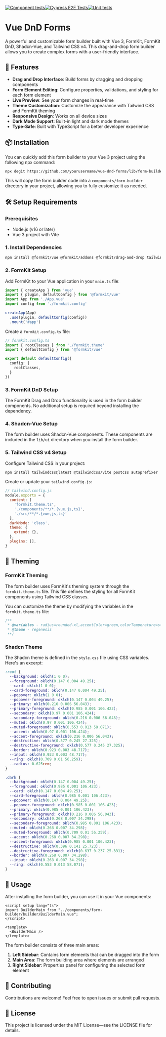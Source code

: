 [![Component tests](https://github.com/jmt1423/vue-dnd-forms/actions/workflows/component-test-runner.yml/badge.svg)](https://github.com/jmt1423/vue-dnd-forms/actions/workflows/component-test-runner.yml)[![Cypress E2E Tests](https://github.com/jmt1423/vue-dnd-forms/actions/workflows/e2e-test-runner.yml/badge.svg)](https://github.com/jmt1423/vue-dnd-forms/actions/workflows/e2e-test-runner.yml)[![Unit tests](https://github.com/jmt1423/vue-dnd-forms/actions/workflows/unit-test-runner.yml/badge.svg)](https://github.com/jmt1423/vue-dnd-forms/actions/workflows/unit-test-runner.yml)

# Vue DnD Forms

A powerful and customizable form builder built with Vue 3, FormKit, FormKit DnD, Shadcn-Vue, and Tailwind CSS v4. This drag-and-drop form builder allows you to create complex forms with a user-friendly interface.

## 🚀 Features

- **Drag and Drop Interface**: Build forms by dragging and dropping components
- **Form Element Editing**: Configure properties, validations, and styling for each form element
- **Live Preview**: See your form changes in real-time
- **Theme Customization**: Customize the appearance with Tailwind CSS and FormKit theming
- **Responsive Design**: Works on all device sizes
- **Dark Mode Support**: Built-in light and dark mode themes
- **Type-Safe**: Built with TypeScript for a better developer experience

## 📦 Installation

You can quickly add this form builder to your Vue 3 project using the following npx command:

```bash
npx degit https://github.com/yourusername/vue-dnd-forms/lib/form-builder components/form-builder
```

This will copy the form builder code into a `components/form-builder` directory in your project, allowing you to fully customize it as needed.

## 🛠️ Setup Requirements

### Prerequisites

- Node.js (v16 or later)
- Vue 3 project with Vite

### 1. Install Dependencies

```bash
npm install @formkit/vue @formkit/addons @formkit/drag-and-drop tailwindcss@latest @tailwindcss/vite class-variance-authority clsx tailwind-merge lucide-vue-next
```

### 2. FormKit Setup

Add FormKit to your Vue application in your `main.ts` file:

```typescript
import { createApp } from 'vue'
import { plugin, defaultConfig } from '@formkit/vue'
import App from './App.vue'
import config from './formkit.config'

createApp(App)
  .use(plugin, defaultConfig(config))
  .mount('#app')
```

Create a `formkit.config.ts` file:

```typescript
// formkit.config.ts
import { rootClasses } from './formkit.theme'
import { defaultConfig } from '@formkit/vue'

export default defaultConfig({
  config: {
    rootClasses,
  }
})
```

### 3. FormKit DnD Setup

The FormKit Drag and Drop functionality is used in the form builder components. No additional setup is required beyond installing the dependency.

### 4. Shadcn-Vue Setup

The form builder uses Shadcn-Vue components. These components are included in the `lib/ui` directory when you install the form builder.

### 5. Tailwind CSS v4 Setup

Configure Tailwind CSS in your project:

```bash
npm install tailwindcss@latest @tailwindcss/vite postcss autoprefixer
```

Create or update your `tailwind.config.js`:

```javascript
// tailwind.config.js
module.exports = {
  content: [
    'formkit.theme.ts',
    './components/**/*.{vue,js,ts}',
    './src/**/*.{vue,js,ts}'
  ],
  darkMode: 'class',
  theme: {
    extend: {},
  },
  plugins: [],
}
```

## 🎨 Theming

### FormKit Theming

The form builder uses FormKit's theming system through the `formkit.theme.ts` file. This file defines the styling for all FormKit components using Tailwind CSS classes.

You can customize the theme by modifying the variables in the `formkit.theme.ts` file:

```typescript
/**
 * @variables - radius=rounded-xl,accentColor=green,colorTemperature=stone,spacing=1.5,scale=sm,inputShadow=shadow-md,baseColorShade=600,borderShadeLightMode=400,borderShadeDarkMode=800,inputMaxWidth=max-w-[24em],tagRadius=rounded,swatchRadius=rounded
 * @theme - regenesis
 **/
```

### Shadcn Theme

The Shadcn theme is defined in the `style.css` file using CSS variables. Here's an excerpt:

```css
:root {
  --background: oklch(1 0 0);
  --foreground: oklch(0.147 0.004 49.25);
  --card: oklch(1 0 0);
  --card-foreground: oklch(0.147 0.004 49.25);
  --popover: oklch(1 0 0);
  --popover-foreground: oklch(0.147 0.004 49.25);
  --primary: oklch(0.216 0.006 56.043);
  --primary-foreground: oklch(0.985 0.001 106.423);
  --secondary: oklch(0.97 0.001 106.424);
  --secondary-foreground: oklch(0.216 0.006 56.043);
  --muted: oklch(0.97 0.001 106.424);
  --muted-foreground: oklch(0.553 0.013 58.071);
  --accent: oklch(0.97 0.001 106.424);
  --accent-foreground: oklch(0.216 0.006 56.043);
  --destructive: oklch(0.577 0.245 27.325);
  --destructive-foreground: oklch(0.577 0.245 27.325);
  --border: oklch(0.923 0.003 48.717);
  --input: oklch(0.923 0.003 48.717);
  --ring: oklch(0.709 0.01 56.259);
  --radius: 0.625rem;
}

.dark {
  --background: oklch(0.147 0.004 49.25);
  --foreground: oklch(0.985 0.001 106.423);
  --card: oklch(0.147 0.004 49.25);
  --card-foreground: oklch(0.985 0.001 106.423);
  --popover: oklch(0.147 0.004 49.25);
  --popover-foreground: oklch(0.985 0.001 106.423);
  --primary: oklch(0.985 0.001 106.423);
  --primary-foreground: oklch(0.216 0.006 56.043);
  --secondary: oklch(0.268 0.007 34.298);
  --secondary-foreground: oklch(0.985 0.001 106.423);
  --muted: oklch(0.268 0.007 34.298);
  --muted-foreground: oklch(0.709 0.01 56.259);
  --accent: oklch(0.268 0.007 34.298);
  --accent-foreground: oklch(0.985 0.001 106.423);
  --destructive: oklch(0.396 0.141 25.723);
  --destructive-foreground: oklch(0.637 0.237 25.331);
  --border: oklch(0.268 0.007 34.298);
  --input: oklch(0.268 0.007 34.298);
  --ring: oklch(0.553 0.013 58.071);
}
```

## 🚀 Usage

After installing the form builder, you can use it in your Vue components:

```vue
<script setup lang="ts">
import BuilderMain from "../components/form-builder/builder/BuilderMain.vue";
</script>

<template>
  <BuilderMain />
</template>
```

The form builder consists of three main areas:
1. **Left Sidebar**: Contains form elements that can be dragged into the form
2. **Main Area**: The form building area where elements are arranged
3. **Right Sidebar**: Properties panel for configuring the selected form element

## 🤝 Contributing

Contributions are welcome! Feel free to open issues or submit pull requests.

## 📄 License

This project is licensed under the MIT License—see the LICENSE file for details.

